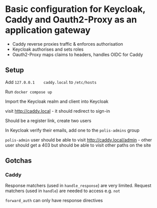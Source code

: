 # Basic configuration for Keycloak, Caddy and Oauth2-Proxy as an application gateway

- Caddy reverse proxies traffic & enforces authorisation
- Keycloak authorises and sets roles
- Oauth2-Proxy maps claims to headers, handles OIDC for Caddy

## Setup

Add `127.0.0.1    caddy.local` to `/etc/hosts`

Run `docker compose up`

Import the Keycloak realm and client into Keycloak

visit http://caddy.local - it should redirect to sign-in

Should be a register link, create two users

In Keycloak verify their emails, add one to the `polis-admins` group

`polis-admin` user should be able to visit http://caddy.local/admin - other user should get a 403 but should be able to visit other paths on the site

## Gotchas

### Caddy

Response matchers (used in `handle_response`) are very limited. Request matchers (used in `handle`) are needed to access e.g. `not`

`forward_auth` can only have response directives
